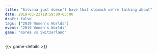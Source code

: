 ```yaml
---
title: "Silvana just doesn’t have that stomach we’re talking about"
date: 2019-03-23T18:59:00-05:00
draft: false
tags: ["2019 Women’s Worlds"]
event: "2019 Women’s Worlds"
game: "Korea vs Switzerland"
---
```

{{< game-details >}}
<!--more--> 